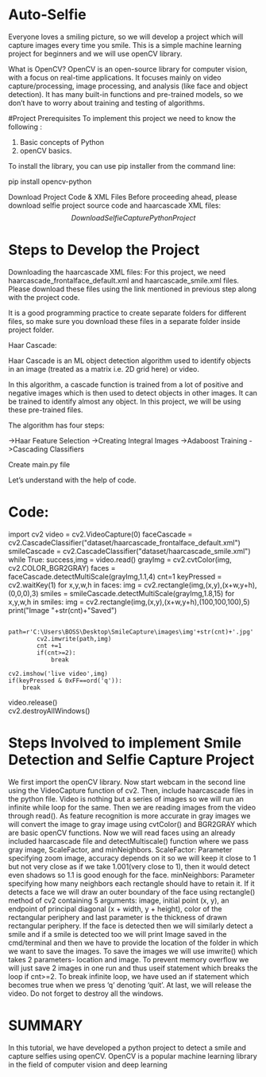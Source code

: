 # Auto-Selfie
Everyone loves a smiling picture, so we will develop a project which will capture images every time you smile. This is a simple machine learning project for beginners and we will use openCV library.

What is OpenCV?
OpenCV is an open-source library for computer vision, with a focus on real-time applications. It focuses mainly on video capture/processing, image processing, and analysis (like face and object detection). It has many built-in functions and pre-trained models, so we don’t have to worry about training and testing of algorithms.

#Project Prerequisites
To implement this project we need to know the following :

1. Basic concepts of Python
2. openCV basics.

To install the library, you can use pip installer from the command line:

pip install opencv-python

Download Project Code & XML Files
Before proceeding ahead, please download selfie project source code and haarcascade XML files: 
$$Download Selfie Capture Python Project$$

# Steps to Develop the Project
Downloading the haarcascade XML files:
For this project, we need haarcascade_frontalface_default.xml and haarcascade_smile.xml files. Please download these files using the link mentioned in previous step along with the project code.

It is a good programming practice to create separate folders for different files, so make sure you download these files in a separate folder inside project folder.

Haar Cascade:

Haar Cascade is an ML object detection algorithm used to identify objects in an image (treated as a matrix i.e. 2D grid here) or video.

In this algorithm, a cascade function is trained from a lot of positive and negative images which is then used to detect objects in other images. It can be trained to identify almost any object. In this project, we will be using these pre-trained files.

The algorithm has four steps:

->Haar Feature Selection
->Creating  Integral Images
->Adaboost Training
->Cascading Classifiers

Create main.py file

Let’s understand with the help of code.

# Code:

import cv2
video = cv2.VideoCapture(0)
faceCascade = cv2.CascadeClassifier("dataset/haarcascade_frontalface_default.xml")
smileCascade = cv2.CascadeClassifier("dataset/haarcascade_smile.xml")
while True:
    success,img = video.read()
    grayImg = cv2.cvtColor(img, cv2.COLOR_BGR2GRAY)
    faces = faceCascade.detectMultiScale(grayImg,1.1,4)
    cnt=1
    keyPressed = cv2.waitKey(1)
    for x,y,w,h in faces:
        img = cv2.rectangle(img,(x,y),(x+w,y+h),(0,0,0),3)
        smiles = smileCascade.detectMultiScale(grayImg,1.8,15)
        for x,y,w,h in smiles:
            img = cv2.rectangle(img,(x,y),(x+w,y+h),(100,100,100),5)
            print("Image "+str(cnt)+"Saved")

            path=r'C:\Users\BOSS\Desktop\SmileCapture\images\img'+str(cnt)+'.jpg'
            cv2.imwrite(path,img)
            cnt +=1
            if(cnt>=2):    
                break
                
    cv2.imshow('live video',img)
    if(keyPressed & 0xFF==ord('q')):
        break
video.release()                                  
cv2.destroyAllWindows()

# Steps Involved to implement Smile Detection and Selfie Capture Project

We first import the openCV library.
Now start webcam in the second line using the VideoCapture function of cv2.
Then, include haarcascade files in the python file.
Video is nothing but a series of images so we will run an infinite while loop for the same.
Then we are reading images from the video through read().
As feature recognition is more accurate in gray images we will convert the image to gray image using cvtColor() and BGR2GRAY which are basic openCV functions.
Now we will read faces using an already included haarcascade file and detectMultiscale() function where we pass gray image, ScaleFactor, and minNeighbors.
ScaleFactor: Parameter specifying zoom image, accuracy depends on it so we will keep it close to 1 but not very close as if we take 1.001(very close to 1), then it would detect even shadows so 1.1 is good enough for the face.
minNeighbors: Parameter specifying how many neighbors each rectangle should have to retain it.
If it detects a face we will draw an outer boundary of the face using rectangle() method of cv2 containing 5 arguments: image, initial point (x, y), an endpoint of principal diagonal (x + width, y + height), color of the rectangular periphery and last parameter is the thickness of drawn rectangular periphery.
If the face is detected then we will similarly detect a smile and if a smile is detected too we will print Image<cnt> saved in the cmd/terminal and then we have to provide the location of the folder in which we want to save the images.
To save the images we will use imwrite() which takes 2 parameters- location and image.
To prevent memory overflow we will just save 2 images in one run and thus useif statement which breaks the loop if cnt>=2.
To break infinite loop, we have used an if statement which becomes true when we press ‘q’ denoting ‘quit’.
At last, we will release the video.
Do not forget to destroy all the windows.

# SUMMARY

In this tutorial, we have developed a python project to detect a smile and capture selfies using openCV. OpenCV is a popular machine learning library in the field of computer vision and deep learning

